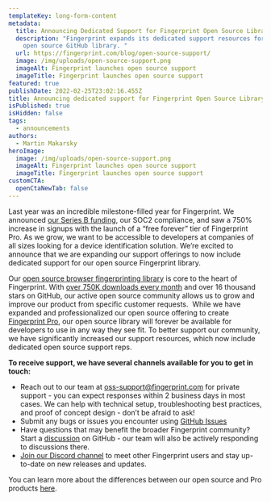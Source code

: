 ```yaml
---
templateKey: long-form-content
metadata:
  title: Announcing Dedicated Support for Fingerprint Open Source Library
  description: "Fingerprint expands its dedicated support resources for their
    open source GitHub library. "
  url: https://fingerprint.com/blog/open-source-support/
  image: /img/uploads/open-source-support.png
  imageAlt: Fingerprint launches open source support
  imageTitle: Fingerprint launches open source support
featured: true
publishDate: 2022-02-25T23:02:16.455Z
title: Announcing dedicated support for Fingerprint Open Source Library
isPublished: true
isHidden: false
tags:
  - announcements
authors:
  - Martin Makarsky
heroImage:
  image: /img/uploads/open-source-support.png
  imageAlt: Fingerprint launches open source support
  imageTitle: Fingerprint launches open source support
customCTA:
  openCtaNewTab: false
---
```

Last year was an incredible milestone-filled year for Fingerprint. We announced [our Series B funding](https://fingerprint.com/blog/series-b/), our SOC2 compliance, and saw a 750% increase in signups with the launch of a “free forever” tier of Fingerprint Pro. As we grow, we want to be accessible to developers at companies of all sizes looking for a device identification solution. We’re excited to announce that we are expanding our support offerings to now include dedicated support for our open source Fingerprint library. 

Our [open source browser fingerprinting library](https://github.com/fingerprintjs/fingerprintjs) is core to the heart of Fingerprint. With [over 750K downloads every month](https://www.npmjs.com/package/@fingerprintjs/fingerprintjs) and over 16 thousand stars on GitHub, our active open source community allows us to grow and improve our product from specific customer requests.  While we have expanded and professionalized our open source offering to create [Fingerprint Pro](https://dev.fingerprint.com/docs/pro-vs-open-source), our open source library will forever be available for developers to use in any way they see fit. To better support our community, we have significantly increased our support resources, which now include dedicated open source support reps.

**To receive support, we have several channels available for you to get in touch:** 

* Reach out to our team at [oss-support@fingerprint.com](mailto:oss-support@fingerprint.com) for private support - you can expect responses within 2 business days in most cases. We can help with technical setup, troubleshooting best practices, and proof of concept design - don’t be afraid to ask!
* Submit any bugs or issues you encounter using [GitHub Issues](https://github.com/fingerprintjs/fingerprintjs/issues)
* Have questions that may benefit the broader Fingerprint community? Start a [discussion](https://github.com/fingerprintjs/fingerprintjs/discussions) on GitHub - our team will also be actively responding to discussions there.
* [Join our Discord channel](https://discord.gg/ad6R2ttHVX) to meet other Fingerprint users and stay up-to-date on new releases and updates.

You can learn more about the differences between our open source and Pro products [here](https://dev.fingerprint.com/docs/pro-vs-open-source).